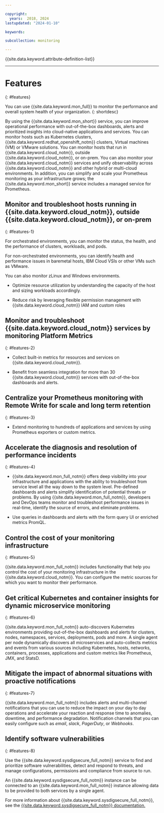 ```yaml
---

copyright:
  years:  2018, 2024
lastupdated: "2024-01-10"

keywords:

subcollection: monitoring

---
```


{{site.data.keyword.attribute-definition-list}}

---

# Features
{: #features}

You can use {{site.data.keyword.mon_full}} to monitor the performance and overall system health of your organization.
{: shortdesc}

By using the {{site.data.keyword.mon_short}} service, you can improve operational performance with out-of-the-box dashboards, alerts and prioritized insights into cloud-native applications and services. You can monitor hosts such as Kubernetes clusters, {{site.data.keyword.redhat_openshift_notm}} clusters, Virtual machines (VM) or VMware solutions. You can monitor hosts that run in {{site.data.keyword.cloud_notm}}, outside {{site.data.keyword.cloud_notm}}, or on-prem. You can also monitor your {{site.data.keyword.cloud_notm}} services and unify observability across {{site.data.keyword.cloud_notm}} and other hybrid or multi-cloud environments. In addition, you can simplify and scale your Prometheus monitoring as your infrastructure grows; the {{site.data.keyword.mon_short}} service includes a managed service for Prometheus.


## Monitor and troubleshoot hosts running in {{site.data.keyword.cloud_notm}}, outside {{site.data.keyword.cloud_notm}}, or on-prem
{: #features-1}

For orchestrated environments, you can monitor the status, the health, and the performance of clusters, workloads, and pods.

For non-orchestrated environments, you can identify health and performance issues in baremetal hosts, IBM Cloud VSIs or other VMs such as VMware.

You can also monitor zLinux and Windows environments.

- Optimize resource utilization by understanding the capacity of the host and sizing workloads accordingly.

- Reduce risk by leveraging flexible permission management with {{site.data.keyword.cloud_notm}} IAM and custom roles


## Monitor and troubleshoot {{site.data.keyword.cloud_notm}} services by monitoring Platform Metrics
{: #features-2}

- Collect built-in metrics for resources and services on {{site.data.keyword.cloud_notm}}.

- Benefit from seamless integration for more than 30 {{site.data.keyword.cloud_notm}} services with out-of-the-box dashboards and alerts.


## Centralize your Prometheus monitoring with Remote Write for scale and long term retention
{: #features-3}

- Extend monitoring to hundreds of applications and services by using Prometheus exporters or custom metrics.


## Accelerate the diagnosis and resolution of performance incidents
{: #features-4}

- {{site.data.keyword.mon_full_notm}} offers deep visibility into your infrastructure and applications with the ability to troubleshoot from service level all the way down to the system level. Pre-defined dashboards and alerts simplify identification of potential threats or problems. By using {{site.data.keyword.mon_full_notm}}, developers and DevOps teams monitor and troubleshoot performance issues in real-time, identify the source of errors, and eliminate problems.

- Use queries in dashboards and alerts with the form query UI or enriched metrics PromQL.


## Control the cost of your monitoring infrastructure
{: #features-5}

{{site.data.keyword.mon_full_notm}} includes functionality that help you control the cost of your monitoring infrastructure in the {{site.data.keyword.cloud_notm}}. You can configure the metric sources for which you want to monitor their performance.



## Get critical Kubernetes and container insights for dynamic microservice monitoring
{: #features-6}

{{site.data.keyword.mon_full_notm}} auto-discovers Kubernetes environments providing out-of-the-box dashboards and alerts for clusters, nodes, namespaces, services, deployments, pods and more. A single agent per node dynamically discovers all microservices and auto-collects metrics and events from various sources including Kubernetes, hosts, networks, containers, processes, applications and custom metrics like Prometheus, JMX, and StatsD.

## Mitigate the impact of abnormal situations with proactive notifications
{: #features-7}


{{site.data.keyword.mon_full_notm}} includes alerts and multi-channel notifications that you can use to reduce the impact on your day to day operations and accelerate your reaction and response time to anomalies, downtime, and performance degradation. Notification channels that you can easily configure such as *email*, *slack*, *PagerDuty*, or *Webhooks*.

## Identify software vulnerabilities
{: #features-8}

Use the {{site.data.keyword.sysdigsecure_full_notm}} service to find and prioritize software vulnerabilities, detect and respond to threats, and manage configurations, permissions and compliance from source to run.

An {{site.data.keyword.sysdigsecure_full_notm}} instance can be connected to an {{site.data.keyword.mon_full_notm}} instance allowing data to be provided to both services by a single agent.

For more information about {{site.data.keyword.sysdigsecure_full_notm}}, see the [{{site.data.keyword.sysdigsecure_full_notm}} documentation.](/docs/workload-protection)
